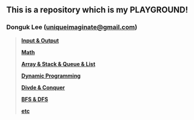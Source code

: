 ## This is a repository which is my PLAYGROUND!
### Donguk Lee (uniqueimaginate@gmail.com)

> [**Input & Output**](IO/IO.md)
>
> [**Math**](Math/Math.md)
>
> [**Array & Stack & Queue & List**](Arr&Stck&Que&Lst/Arr&Stck&Que&Lst.md)
>
> [**Dynamic Programming**](DP/DP.md)
>
> [**Divde & Conquer**](DIV&CONQ/Div&Conq.md)
>
> [**BFS & DFS**](BFS&DFS/BFS&DFS.md)
>
> [**etc**](etc/etc.md)
